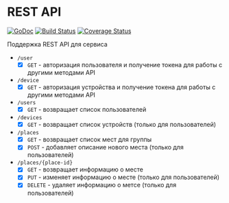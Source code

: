 # REST API 

[![GoDoc](https://godoc.org/github.com/geotrace/api?status.svg)](https://godoc.org/github.com/geotrace/api)
[![Build Status](https://travis-ci.org/geotrace/api.svg)](https://travis-ci.org/geotrace/api)
[![Coverage Status](https://coveralls.io/repos/geotrace/api/badge.svg?branch=master&service=github)](https://coveralls.io/github/geotrace/api?branch=master)

Поддержка REST API для сервиса

- `/user` 
	+ [x] `GET` - авторизация пользователя и получение токена для работы с другими методами API
- `/device`
	+ [x] `GET` - авторизация устройства и получение токена для работы с другими методами API
- `/users`
	+ [x] `GET` - возвращает список пользователей
- `/devices`
	+ [x] `GET` - возвращает список устройств (только для пользователей)
- `/places`
	+ [x] `GET` - возвращает список мест для группы
	+ [x] `POST` - добавляет описание нового места (только для пользователей)
- `/places/{place-id}`
	+ [x] `GET` - возвращает информацию о месте
	+ [x] `PUT` - изменяет информацию о месте (только для пользователей)
	+ [x] `DELETE` - удаляет информацию о метсе (только для пользователей)